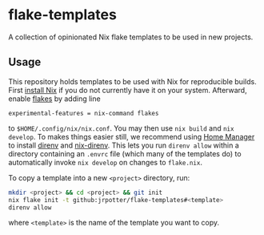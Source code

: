 # flake-templates

A collection of opinionated Nix flake templates to be used in new projects.

## Usage

This repository holds templates to be used with Nix for reproducible builds.
First [install Nix](https://nixos.org/download.html) if you do not currently
have it on your system. Afterward, enable [flakes](https://nixos.wiki/wiki/Flakes)
by adding line

```
experimental-features = nix-command flakes
```

to `$HOME/.config/nix/nix.conf`. You may then use `nix build` and `nix develop`.
To makes things easier still, we recommend using [Home Manager](https://github.com/nix-community/home-manager)
to install [direnv](https://github.com/direnv/direnv) and [nix-direnv](https://github.com/nix-community/nix-direnv).
This lets you run `direnv allow` within a directory containing an `.envrc` file
(which many of the templates do) to automatically invoke `nix develop` on
changes to `flake.nix`.

To copy a template into a new `<project>` directory, run:

```bash
mkdir <project> && cd <project> && git init
nix flake init -t github:jrpotter/flake-templates#<template>
direnv allow
```

where `<template>` is the name of the template you want to copy.
